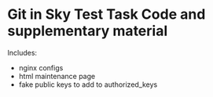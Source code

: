 # Git in Sky Test Task Code and supplementary material
Includes:
- nginx configs
- html maintenance page
- fake public keys to add to authorized_keys

